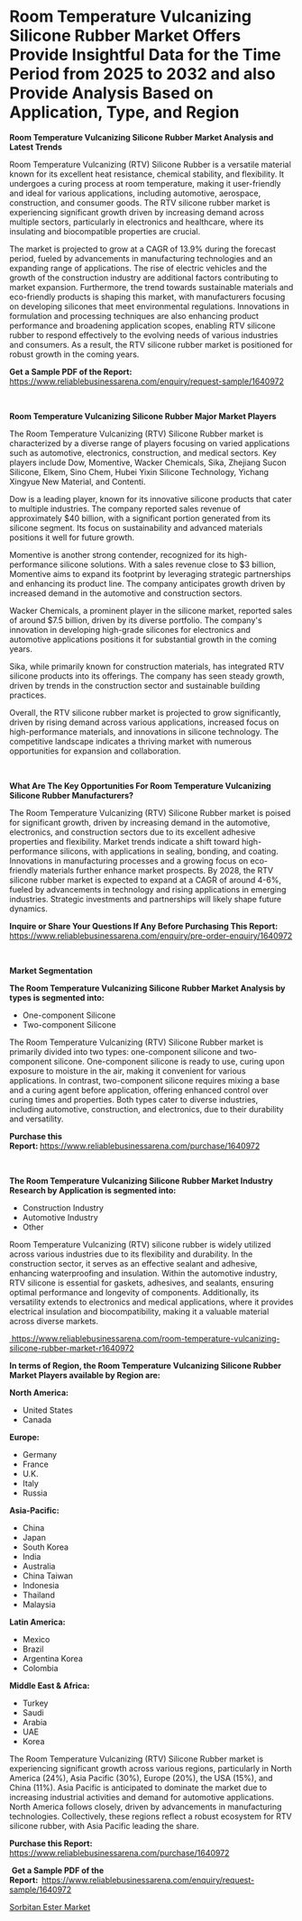 <p><h1>Room Temperature Vulcanizing Silicone Rubber Market Offers Provide Insightful Data for the Time Period from 2025 to 2032 and also Provide Analysis Based on Application, Type, and Region</h1></p><p><strong>Room Temperature Vulcanizing Silicone Rubber Market Analysis and Latest Trends</strong></p>
<p><p>Room Temperature Vulcanizing (RTV) Silicone Rubber is a versatile material known for its excellent heat resistance, chemical stability, and flexibility. It undergoes a curing process at room temperature, making it user-friendly and ideal for various applications, including automotive, aerospace, construction, and consumer goods. The RTV silicone rubber market is experiencing significant growth driven by increasing demand across multiple sectors, particularly in electronics and healthcare, where its insulating and biocompatible properties are crucial.</p><p>The market is projected to grow at a CAGR of 13.9% during the forecast period, fueled by advancements in manufacturing technologies and an expanding range of applications. The rise of electric vehicles and the growth of the construction industry are additional factors contributing to market expansion. Furthermore, the trend towards sustainable materials and eco-friendly products is shaping this market, with manufacturers focusing on developing silicones that meet environmental regulations. Innovations in formulation and processing techniques are also enhancing product performance and broadening application scopes, enabling RTV silicone rubber to respond effectively to the evolving needs of various industries and consumers. As a result, the RTV silicone rubber market is positioned for robust growth in the coming years.</p></p>
<p><strong>Get a Sample PDF of the Report:&nbsp;</strong> <a href="https://www.reliablebusinessarena.com/enquiry/request-sample/1640972?utm_campaign=2146&utm_medium=2&utm_source=Github&utm_content=ia&utm_term=02042025&utm_id=room-temperature-vulcanizing-silicone-rubber">https://www.reliablebusinessarena.com/enquiry/request-sample/1640972</a></p>
<p>&nbsp;</p>
<p><strong>Room Temperature Vulcanizing Silicone Rubber Major Market Players</strong></p>
<p><p>The Room Temperature Vulcanizing (RTV) Silicone Rubber market is characterized by a diverse range of players focusing on varied applications such as automotive, electronics, construction, and medical sectors. Key players include Dow, Momentive, Wacker Chemicals, Sika, Zhejiang Sucon Silicone, Elkem, Sino Chem, Hubei Yixin Silicone Technology, Yichang Xingyue New Material, and Contenti.</p><p>Dow is a leading player, known for its innovative silicone products that cater to multiple industries. The company reported sales revenue of approximately $40 billion, with a significant portion generated from its silicone segment. Its focus on sustainability and advanced materials positions it well for future growth.</p><p>Momentive is another strong contender, recognized for its high-performance silicone solutions. With a sales revenue close to $3 billion, Momentive aims to expand its footprint by leveraging strategic partnerships and enhancing its product line. The company anticipates growth driven by increased demand in the automotive and construction sectors.</p><p>Wacker Chemicals, a prominent player in the silicone market, reported sales of around $7.5 billion, driven by its diverse portfolio. The company's innovation in developing high-grade silicones for electronics and automotive applications positions it for substantial growth in the coming years.</p><p>Sika, while primarily known for construction materials, has integrated RTV silicone products into its offerings. The company has seen steady growth, driven by trends in the construction sector and sustainable building practices.</p><p>Overall, the RTV silicone rubber market is projected to grow significantly, driven by rising demand across various applications, increased focus on high-performance materials, and innovations in silicone technology. The competitive landscape indicates a thriving market with numerous opportunities for expansion and collaboration.</p></p>
<p>&nbsp;</p>
<p><strong>What Are The Key Opportunities For Room Temperature Vulcanizing Silicone Rubber Manufacturers?</strong></p>
<p><p>The Room Temperature Vulcanizing (RTV) Silicone Rubber market is poised for significant growth, driven by increasing demand in the automotive, electronics, and construction sectors due to its excellent adhesive properties and flexibility. Market trends indicate a shift toward high-performance silicons, with applications in sealing, bonding, and coating. Innovations in manufacturing processes and a growing focus on eco-friendly materials further enhance market prospects. By 2028, the RTV silicone rubber market is expected to expand at a CAGR of around 4-6%, fueled by advancements in technology and rising applications in emerging industries. Strategic investments and partnerships will likely shape future dynamics.</p></p>
<p><strong>Inquire or Share Your Questions If Any Before Purchasing This Report:</strong> <a href="https://www.reliablebusinessarena.com/enquiry/pre-order-enquiry/1640972?utm_campaign=2146&utm_medium=2&utm_source=Github&utm_content=ia&utm_term=02042025&utm_id=room-temperature-vulcanizing-silicone-rubber">https://www.reliablebusinessarena.com/enquiry/pre-order-enquiry/1640972</a></p>
<p>&nbsp;</p>
<p><strong>Market Segmentation</strong></p>
<p><strong>The Room Temperature Vulcanizing Silicone Rubber Market Analysis by types is segmented into:</strong></p>
<p><ul><li>One-component Silicone</li><li>Two-component Silicone</li></ul></p>
<p><p>The Room Temperature Vulcanizing (RTV) Silicone Rubber market is primarily divided into two types: one-component silicone and two-component silicone. One-component silicone is ready to use, curing upon exposure to moisture in the air, making it convenient for various applications. In contrast, two-component silicone requires mixing a base and a curing agent before application, offering enhanced control over curing times and properties. Both types cater to diverse industries, including automotive, construction, and electronics, due to their durability and versatility.</p></p>
<p><strong>Purchase this Report:&nbsp;</strong><a href="https://www.reliablebusinessarena.com/purchase/1640972?utm_campaign=2146&utm_medium=2&utm_source=Github&utm_content=ia&utm_term=02042025&utm_id=room-temperature-vulcanizing-silicone-rubber">https://www.reliablebusinessarena.com/purchase/1640972</a></p>
<p>&nbsp;</p>
<p><strong>The Room Temperature Vulcanizing Silicone Rubber Market Industry Research by Application is segmented into:</strong></p>
<p><ul><li>Construction Industry</li><li>Automotive Industry</li><li>Other</li></ul></p>
<p><p>Room Temperature Vulcanizing (RTV) silicone rubber is widely utilized across various industries due to its flexibility and durability. In the construction sector, it serves as an effective sealant and adhesive, enhancing waterproofing and insulation. Within the automotive industry, RTV silicone is essential for gaskets, adhesives, and sealants, ensuring optimal performance and longevity of components. Additionally, its versatility extends to electronics and medical applications, where it provides electrical insulation and biocompatibility, making it a valuable material across diverse markets.</p></p>
<p><a href="https://www.reliablebusinessarena.com/room-temperature-vulcanizing-silicone-rubber-market-r1640972?utm_campaign=2146&utm_medium=2&utm_source=Github&utm_content=ia&utm_term=02042025&utm_id=room-temperature-vulcanizing-silicone-rubber">&nbsp;https://www.reliablebusinessarena.com/room-temperature-vulcanizing-silicone-rubber-market-r1640972</a></p>
<p><strong>In terms of Region, the Room Temperature Vulcanizing Silicone Rubber Market Players available by Region are:</strong></p>
<p>
    <p> <strong> North America: </strong>
        <ul>
            <li>United States</li>
            <li>Canada</li>
        </ul>
        </p> 
    <p> <strong> Europe: </strong>
        <ul>
            <li>Germany</li>
            <li>France</li>
            <li>U.K.</li>
            <li>Italy</li>
            <li>Russia</li>
        </ul>
        </p> 
    <p> <strong> Asia-Pacific: </strong>
        <ul>
            <li>China</li>
            <li>Japan</li>
            <li>South Korea</li>
            <li>India</li>
            <li>Australia</li>
            <li>China Taiwan</li>
            <li>Indonesia</li>
            <li>Thailand</li>
            <li>Malaysia</li>
        </ul>
        </p> 
    <p> <strong> Latin America: </strong>
        <ul>
            <li>Mexico</li>
            <li>Brazil</li>
            <li>Argentina Korea</li>
            <li>Colombia</li>
        </ul>
        </p> 
    <p> <strong> Middle East & Africa: </strong>
        <ul>
            <li>Turkey</li>
            <li>Saudi</li>
            <li>Arabia</li>
            <li>UAE</li>
            <li>Korea</li>
        </ul>
    </p>
    </p>
<p><p>The Room Temperature Vulcanizing (RTV) Silicone Rubber market is experiencing significant growth across various regions, particularly in North America (24%), Asia Pacific (30%), Europe (20%), the USA (15%), and China (11%). Asia Pacific is anticipated to dominate the market due to increasing industrial activities and demand for automotive applications. North America follows closely, driven by advancements in manufacturing technologies. Collectively, these regions reflect a robust ecosystem for RTV silicone rubber, with Asia Pacific leading the share.</p></p>
<p><strong>Purchase this Report: </strong><a href="https://www.reliablebusinessarena.com/purchase/1640972?utm_campaign=2146&utm_medium=2&utm_source=Github&utm_content=ia&utm_term=02042025&utm_id=room-temperature-vulcanizing-silicone-rubber">https://www.reliablebusinessarena.com/purchase/1640972</a></p>
<p>&nbsp;<strong>Get a Sample PDF of the Report:&nbsp;&nbsp;</strong><a href="https://www.reliablebusinessarena.com/enquiry/request-sample/1640972?utm_campaign=2146&utm_medium=2&utm_source=Github&utm_content=ia&utm_term=02042025&utm_id=room-temperature-vulcanizing-silicone-rubber">https://www.reliablebusinessarena.com/enquiry/request-sample/1640972</a></p>
<p><strong></strong></p>
<p><p><a href="https://github.com/wileonie19657/Market-Research-Report-List-1/blob/main/sorbitan-ester-market.md?utm_campaign=2146&utm_medium=2&utm_source=Github&utm_content=ia&utm_term=02042025&utm_id=room-temperature-vulcanizing-silicone-rubber">Sorbitan Ester Market</a></p></p>
